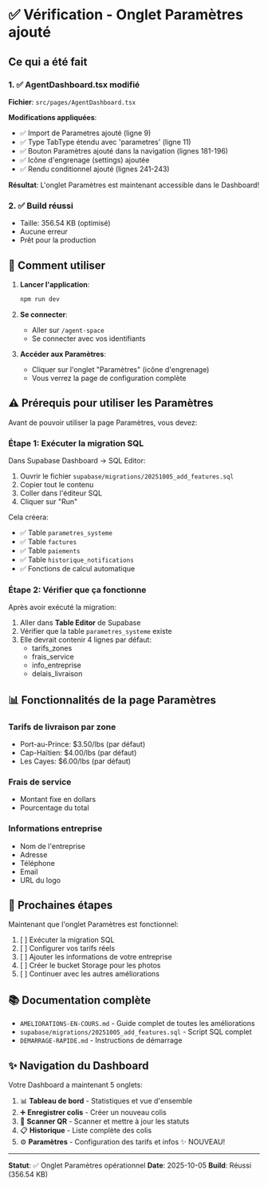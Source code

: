 # ✅ Vérification - Onglet Paramètres ajouté

## Ce qui a été fait

### 1. ✅ AgentDashboard.tsx modifié
**Fichier**: `src/pages/AgentDashboard.tsx`

**Modifications appliquées**:
- ✅ Import de Parametres ajouté (ligne 9)
- ✅ Type TabType étendu avec 'parametres' (ligne 11)
- ✅ Bouton Paramètres ajouté dans la navigation (lignes 181-196)
- ✅ Icône d'engrenage (settings) ajoutée
- ✅ Rendu conditionnel ajouté (lignes 241-243)

**Résultat**: L'onglet Paramètres est maintenant accessible dans le Dashboard!

### 2. ✅ Build réussi
- Taille: 356.54 KB (optimisé)
- Aucune erreur
- Prêt pour la production

## 🚀 Comment utiliser

1. **Lancer l'application**:
   ```bash
   npm run dev
   ```

2. **Se connecter**: 
   - Aller sur `/agent-space`
   - Se connecter avec vos identifiants

3. **Accéder aux Paramètres**:
   - Cliquer sur l'onglet "Paramètres" (icône d'engrenage)
   - Vous verrez la page de configuration complète

## ⚠️ Prérequis pour utiliser les Paramètres

Avant de pouvoir utiliser la page Paramètres, vous devez:

### Étape 1: Exécuter la migration SQL

Dans Supabase Dashboard → SQL Editor:
1. Ouvrir le fichier `supabase/migrations/20251005_add_features.sql`
2. Copier tout le contenu
3. Coller dans l'éditeur SQL
4. Cliquer sur "Run"

Cela créera:
- ✅ Table `parametres_systeme`
- ✅ Table `factures`
- ✅ Table `paiements`
- ✅ Table `historique_notifications`
- ✅ Fonctions de calcul automatique

### Étape 2: Vérifier que ça fonctionne

Après avoir exécuté la migration:
1. Aller dans **Table Editor** de Supabase
2. Vérifier que la table `parametres_systeme` existe
3. Elle devrait contenir 4 lignes par défaut:
   - tarifs_zones
   - frais_service
   - info_entreprise
   - delais_livraison

## 📊 Fonctionnalités de la page Paramètres

### Tarifs de livraison par zone
- Port-au-Prince: $3.50/lbs (par défaut)
- Cap-Haïtien: $4.00/lbs (par défaut)
- Les Cayes: $6.00/lbs (par défaut)

### Frais de service
- Montant fixe en dollars
- Pourcentage du total

### Informations entreprise
- Nom de l'entreprise
- Adresse
- Téléphone
- Email
- URL du logo

## 🎯 Prochaines étapes

Maintenant que l'onglet Paramètres est fonctionnel:

1. [ ] Exécuter la migration SQL
2. [ ] Configurer vos tarifs réels
3. [ ] Ajouter les informations de votre entreprise
4. [ ] Créer le bucket Storage pour les photos
5. [ ] Continuer avec les autres améliorations

## 📚 Documentation complète

- `AMELIORATIONS-EN-COURS.md` - Guide complet de toutes les améliorations
- `supabase/migrations/20251005_add_features.sql` - Script SQL complet
- `DEMARRAGE-RAPIDE.md` - Instructions de démarrage

## ✨ Navigation du Dashboard

Votre Dashboard a maintenant 5 onglets:

1. 📊 **Tableau de bord** - Statistiques et vue d'ensemble
2. ➕ **Enregistrer colis** - Créer un nouveau colis
3. 📸 **Scanner QR** - Scanner et mettre à jour les statuts
4. 📋 **Historique** - Liste complète des colis
5. ⚙️ **Paramètres** - Configuration des tarifs et infos ✨ NOUVEAU!

---

**Statut**: ✅ Onglet Paramètres opérationnel
**Date**: 2025-10-05
**Build**: Réussi (356.54 KB)

